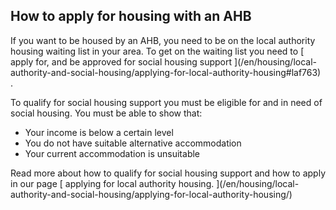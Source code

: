 ##  How to apply for housing with an AHB

If you want to be housed by an AHB, you need to be on the local authority
housing waiting list in your area. To get on the waiting list you need to [
apply for, and be approved for social housing support ](/en/housing/local-
authority-and-social-housing/applying-for-local-authority-housing#laf763) .

To qualify for social housing support you must be eligible for and in need of
social housing. You must be able to show that:

  * Your income is below a certain level 
  * You do not have suitable alternative accommodation 
  * Your current accommodation is unsuitable 

Read more about how to qualify for social housing support and how to apply in
our page [ applying for local authority housing. ](/en/housing/local-
authority-and-social-housing/applying-for-local-authority-housing/)
